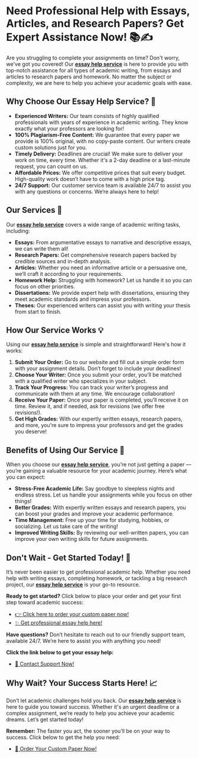 # Need Professional Help with Essays, Articles, and Research Papers? Get Expert Assistance Now! 📚✍️

Are you struggling to complete your assignments on time? Don't worry, we've got you covered! Our [**essay help service**](https://tinyurl.com/topessay?keyword=essay+help+service) is here to provide you with top-notch assistance for all types of academic writing, from essays and articles to research papers and homework. No matter the subject or complexity, we are here to help you achieve your academic goals with ease.

## Why Choose Our Essay Help Service? 🤔

- **Experienced Writers:** Our team consists of highly qualified professionals with years of experience in academic writing. They know exactly what your professors are looking for!
- **100% Plagiarism-Free Content:** We guarantee that every paper we provide is 100% original, with no copy-paste content. Our writers create custom solutions just for you.
- **Timely Delivery:** Deadlines are crucial! We make sure to deliver your work on time, every time. Whether it's a 2-day deadline or a last-minute request, you can count on us.
- **Affordable Prices:** We offer competitive prices that suit every budget. High-quality work doesn’t have to come with a high price tag.
- **24/7 Support:** Our customer service team is available 24/7 to assist you with any questions or concerns. We’re always here to help!

## Our Services 📑

Our [**essay help service**](https://tinyurl.com/topessay?keyword=essay+help+service) covers a wide range of academic writing tasks, including:

- **Essays:** From argumentative essays to narrative and descriptive essays, we can write them all!
- **Research Papers:** Get comprehensive research papers backed by credible sources and in-depth analysis.
- **Articles:** Whether you need an informative article or a persuasive one, we’ll craft it according to your requirements.
- **Homework Help:** Struggling with homework? Let us handle it so you can focus on other priorities.
- **Dissertations:** We provide expert help with dissertations, ensuring they meet academic standards and impress your professors.
- **Theses:** Our experienced writers can assist you with writing your thesis from start to finish.

## How Our Service Works 💡

Using our [**essay help service**](https://tinyurl.com/topessay?keyword=essay+help+service) is simple and straightforward! Here's how it works:

1. **Submit Your Order:** Go to our website and fill out a simple order form with your assignment details. Don’t forget to include your deadlines!
2. **Choose Your Writer:** Once you submit your order, you’ll be matched with a qualified writer who specializes in your subject.
3. **Track Your Progress:** You can track your writer’s progress and communicate with them at any time. We encourage collaboration!
4. **Receive Your Paper:** Once your paper is completed, you’ll receive it on time. Review it, and if needed, ask for revisions (we offer free revisions!).
5. **Get High Grades:** With our expertly written essays, research papers, and more, you're sure to impress your professors and get the grades you deserve!

## Benefits of Using Our Service 🌟

When you choose our [**essay help service**](https://tinyurl.com/topessay?keyword=essay+help+service), you’re not just getting a paper — you’re gaining a valuable resource for your academic journey. Here’s what you can expect:

- **Stress-Free Academic Life:** Say goodbye to sleepless nights and endless stress. Let us handle your assignments while you focus on other things!
- **Better Grades:** With expertly written essays and research papers, you can boost your grades and improve your academic performance.
- **Time Management:** Free up your time for studying, hobbies, or socializing. Let us take care of the writing!
- **Improved Writing Skills:** By reviewing our well-written papers, you can improve your own writing skills for future assignments.

## Don't Wait - Get Started Today! 🚀

It’s never been easier to get professional academic help. Whether you need help with writing essays, completing homework, or tackling a big research project, our [**essay help service**](https://tinyurl.com/topessay?keyword=essay+help+service) is your go-to resource.

**Ready to get started?** Click below to place your order and get your first step toward academic success:

- [👉 Click here to order your custom paper now!](https://tinyurl.com/topessay?keyword=essay+help+service)
- [✨ Get professional essay help here!](https://tinyurl.com/topessay?keyword=essay+help+service)

**Have questions?** Don’t hesitate to reach out to our friendly support team, available 24/7. We’re here to assist you with anything you need!

**Click the link below to get your essay help:**

- [💬 Contact Support Now!](https://tinyurl.com/topessay?keyword=essay+help+service)

## Why Wait? Your Success Starts Here! 📈

Don’t let academic challenges hold you back. Our [**essay help service**](https://tinyurl.com/topessay?keyword=essay+help+service) is here to guide you toward success. Whether it's an urgent deadline or a complex assignment, we’re ready to help you achieve your academic dreams. Let’s get started today!

**Remember:** The faster you act, the sooner you’ll be on your way to success. Click below to get the help you need:

- [🚀 Order Your Custom Paper Now!](https://tinyurl.com/topessay?keyword=essay+help+service)
